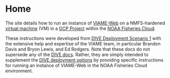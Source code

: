 # Home

The site details how to run an instance of [VIAME-Web](https://kitware.github.io/dive/#concepts-and-definitions) on a NMFS-hardened [virtual machine](https://cloud.google.com/compute) (VM) in a [GCP Project](https://sites.google.com/noaa.gov/fisheriescloudservices/home) within the [NOAA Fisheries Cloud](https://sites.google.com/noaa.gov/nmfs-hq-ocio-cloud-portal/home). 

These instructions were developed from [DIVE Deployment Scenario 1](https://kitware.github.io/dive/Deployment-Provision/) with the extensive help and expertise of the VIAME team, in particular Brandon Davis and Bryon Lewis, and Ed Rodgers. Note that these docs do not supersede any of the [DIVE docs](https://kitware.github.io/dive). Rather, they are simply intended to supplement the [DIVE deployment options](https://kitware.github.io/dive/Deployment-Overview/) by providing specific instructions for running an instance of VIAME-Web in the NOAA Fisheries Cloud environment.
